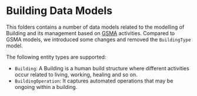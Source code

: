 # Building Data Models

This folders contains a number of data models related to the modelling of
Building and its management based on
[GSMA](http://www.gsma.com/connectedliving/iot-big-data/) activities. Compared
to GSMA models, we introduced some changes and removed the `BuildingType` model.

The following entity types are supported:

-   `Building`: A Building is a human build structure where different activities
    occur related to living, working, healing and so on.
-   `BuildingOperation`: It captures automated operations that may be ongoing
    within a building.
